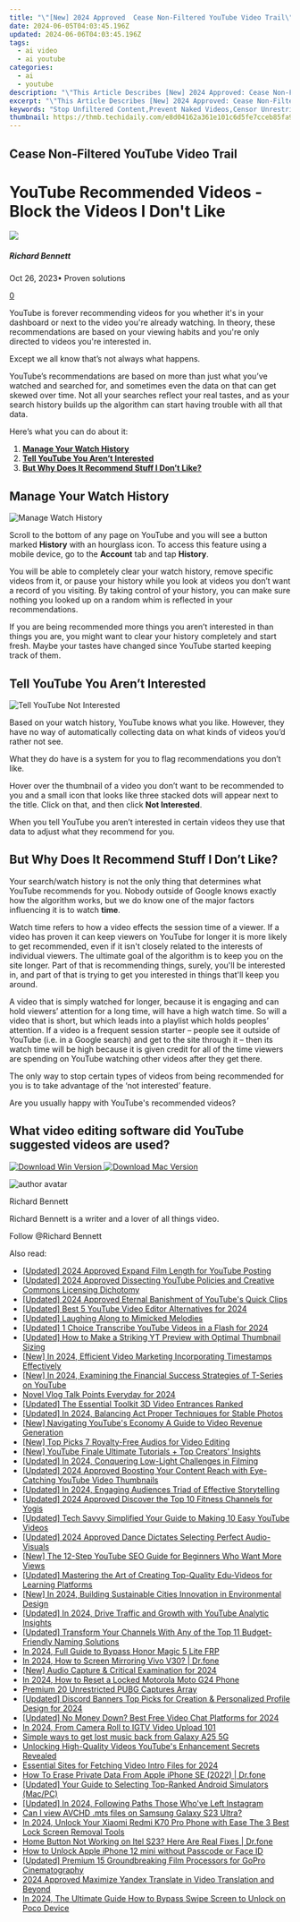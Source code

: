 ```yaml
---
title: "\"[New] 2024 Approved  Cease Non-Filtered YouTube Video Trail\""
date: 2024-06-05T04:03:45.196Z
updated: 2024-06-06T04:03:45.196Z
tags:
  - ai video
  - ai youtube
categories:
  - ai
  - youtube
description: "\"This Article Describes [New] 2024 Approved: Cease Non-Filtered YouTube Video Trail\""
excerpt: "\"This Article Describes [New] 2024 Approved: Cease Non-Filtered YouTube Video Trail\""
keywords: "Stop Unfiltered Content,Prevent Naked Videos,Censor Unrestricted YouTube,Block Explicit Media,Halt Raw Footage,Disable Porn Trail,Restrict Video Transgressions"
thumbnail: https://thmb.techidaily.com/e8d04162a361e101c6d5fe7cceb85fa9aae79c5e50584f8b8db01d521f6c1c1d.jpg
---
```


## Cease Non-Filtered YouTube Video Trail

# YouTube Recommended Videos - Block the Videos I Don't Like

![](https://images.wondershare.com/filmora/article-images/richard-bennett.jpg)

##### Richard Bennett

 Oct 26, 2023• Proven solutions

[0](#commentsBoxSeoTemplate)

YouTube is forever recommending videos for you whether it's in your dashboard or next to the video you're already watching. In theory, these recommendations are based on your viewing habits and you're only directed to videos you're interested in.

Except we all know that’s not always what happens.

YouTube’s recommendations are based on more than just what you’ve watched and searched for, and sometimes even the data on that can get skewed over time. Not all your searches reflect your real tastes, and as your search history builds up the algorithm can start having trouble with all that data.

Here’s what you can do about it:

1. [**Manage Your Watch History**](#manage)
2. [**Tell YouTube You Aren’t Interested**](#notinterested)
3. [**But Why Does It Recommend Stuff I Don’t Like?**](#butwhy)

## Manage Your Watch History

![Manage Watch History](https://images.wondershare.com/filmora/article-images/manage-watch-history.jpg)

Scroll to the bottom of any page on YouTube and you will see a button marked **History** with an hourglass icon. To access this feature using a mobile device, go to the **Account** tab and tap **History**.

You will be able to completely clear your watch history, remove specific videos from it, or pause your history while you look at videos you don’t want a record of you visiting. By taking control of your history, you can make sure nothing you looked up on a random whim is reflected in your recommendations.

If you are being recommended more things you aren’t interested in than things you are, you might want to clear your history completely and start fresh. Maybe your tastes have changed since YouTube started keeping track of them.

## Tell YouTube You Aren’t Interested

![Tell YouTube Not Interested](https://images.wondershare.com/filmora/article-images/tell-youtube-not-interested.jpg)

Based on your watch history, YouTube knows what you like. However, they have no way of automatically collecting data on what kinds of videos you’d rather not see.

What they do have is a system for you to flag recommendations you don’t like.

Hover over the thumbnail of a video you don’t want to be recommended to you and a small icon that looks like three stacked dots will appear next to the title. Click on that, and then click **Not Interested**.

When you tell YouTube you aren’t interested in certain videos they use that data to adjust what they recommend for you.

## But Why Does It Recommend Stuff I Don’t Like?

Your search/watch history is not the only thing that determines what YouTube recommends for you. Nobody outside of Google knows exactly how the algorithm works, but we do know one of the major factors influencing it is to watch **time**.

Watch time refers to how a video effects the session time of a viewer. If a video has proven it can keep viewers on YouTube for longer it is more likely to get recommended, even if it isn't closely related to the interests of individual viewers. The ultimate goal of the algorithm is to keep you on the site longer. Part of that is recommending things, surely, you'll be interested in, and part of that is trying to get you interested in things that'll keep you around.

  A video that is simply watched for longer, because it is engaging and can hold viewers’ attention for a long time, will have a high watch time. So will a video that is short, but which leads into a playlist which holds peoples’ attention. If a video is a frequent session starter – people see it outside of YouTube (i.e. in a Google search) and get to the site through it – then its watch time will be high because it is given credit for all of the time viewers are spending on YouTube watching other videos after they get there.

The only way to stop certain types of videos from being recommended for you is to take advantage of the ‘not interested’ feature.

 Are you usually happy with YouTube's recommended videos?

## What video editing software did YouTube suggested videos are used?

[![Download Win Version](https://images.wondershare.com/filmora/guide/download-btn-win.jpg) ](https://tools.techidaily.com/wondershare/filmora/download/) [![Download Mac Version](https://images.wondershare.com/filmora/guide/download-btn-mac.jpg) ](https://tools.techidaily.com/wondershare/filmora/download/)

![author avatar](https://images.wondershare.com/filmora/article-images/richard-bennett.jpg)

Richard Bennett

Richard Bennett is a writer and a lover of all things video.

Follow @Richard Bennett

<span class="atpl-alsoreadstyle">Also read:</span>
<div><ul>
<li><a href="https://facebook-record-videos.techidaily.com/updated-2024-approved-expand-film-length-for-youtube-posting/"><u>[Updated] 2024 Approved  Expand Film Length for YouTube Posting</u></a></li>
<li><a href="https://facebook-record-videos.techidaily.com/updated-2024-approved-dissecting-youtube-policies-and-creative-commons-licensing-dichotomy/"><u>[Updated] 2024 Approved  Dissecting YouTube Policies and Creative Commons Licensing Dichotomy</u></a></li>
<li><a href="https://facebook-record-videos.techidaily.com/updated-2024-approved-eternal-banishment-of-youtubes-quick-clips/"><u>[Updated] 2024 Approved  Eternal Banishment of YouTube's Quick Clips</u></a></li>
<li><a href="https://facebook-record-videos.techidaily.com/updated-best-5-youtube-video-editor-alternatives-for-2024/"><u>[Updated] Best 5 YouTube Video Editor Alternatives for 2024</u></a></li>
<li><a href="https://facebook-record-videos.techidaily.com/updated-laughing-along-to-mimicked-melodies/"><u>[Updated] Laughing Along to Mimicked Melodies</u></a></li>
<li><a href="https://facebook-record-videos.techidaily.com/updated-1-choice-transcribe-youtube-videos-in-a-flash-for-2024/"><u>[Updated] 1 Choice  Transcribe YouTube Videos in a Flash for 2024</u></a></li>
<li><a href="https://facebook-record-videos.techidaily.com/updated-how-to-make-a-striking-yt-preview-with-optimal-thumbnail-sizing/"><u>[Updated] How to Make a Striking YT Preview with Optimal Thumbnail Sizing</u></a></li>
<li><a href="https://facebook-record-videos.techidaily.com/new-in-2024-efficient-video-marketing-incorporating-timestamps-effectively/"><u>[New] In 2024, Efficient Video Marketing  Incorporating Timestamps Effectively</u></a></li>
<li><a href="https://facebook-record-videos.techidaily.com/new-in-2024-examining-the-financial-success-strategies-of-t-series-on-youtube/"><u>[New] In 2024, Examining the Financial Success Strategies of T-Series on YouTube</u></a></li>
<li><a href="https://facebook-record-videos.techidaily.com/novel-vlog-talk-points-everyday-for-2024/"><u>Novel Vlog Talk Points Everyday for 2024</u></a></li>
<li><a href="https://facebook-record-videos.techidaily.com/updated-the-essential-toolkit-3d-video-entrances-ranked/"><u>[Updated] The Essential Toolkit  3D Video Entrances Ranked</u></a></li>
<li><a href="https://facebook-record-videos.techidaily.com/updated-in-2024-balancing-act-proper-techniques-for-stable-photos/"><u>[Updated] In 2024, Balancing Act  Proper Techniques for Stable Photos</u></a></li>
<li><a href="https://facebook-record-videos.techidaily.com/new-navigating-youtubes-economy-a-guide-to-video-revenue-generation/"><u>[New] Navigating YouTube's Economy  A Guide to Video Revenue Generation</u></a></li>
<li><a href="https://facebook-record-videos.techidaily.com/new-top-picks-7-royalty-free-audios-for-video-editing/"><u>[New] Top Picks  7 Royalty-Free Audios for Video Editing</u></a></li>
<li><a href="https://facebook-record-videos.techidaily.com/new-youtube-finale-ultimate-tutorials-plus-top-creators-insights/"><u>[New] YouTube Finale  Ultimate Tutorials + Top Creators' Insights</u></a></li>
<li><a href="https://facebook-record-videos.techidaily.com/updated-in-2024-conquering-low-light-challenges-in-filming/"><u>[Updated] In 2024, Conquering Low-Light Challenges in Filming</u></a></li>
<li><a href="https://facebook-record-videos.techidaily.com/updated-2024-approved-boosting-your-content-reach-with-eye-catching-youtube-video-thumbnails/"><u>[Updated] 2024 Approved  Boosting Your Content Reach with Eye-Catching YouTube Video Thumbnails</u></a></li>
<li><a href="https://facebook-record-videos.techidaily.com/updated-in-2024-engaging-audiences-triad-of-effective-storytelling/"><u>[Updated] In 2024, Engaging Audiences  Triad of Effective Storytelling</u></a></li>
<li><a href="https://facebook-record-videos.techidaily.com/updated-2024-approved-discover-the-top-10-fitness-channels-for-yogis/"><u>[Updated] 2024 Approved  Discover the Top 10 Fitness Channels for Yogis</u></a></li>
<li><a href="https://facebook-record-videos.techidaily.com/updated-tech-savvy-simplified-your-guide-to-making-10-easy-youtube-videos/"><u>[Updated] Tech Savvy Simplified  Your Guide to Making 10 Easy YouTube Videos</u></a></li>
<li><a href="https://facebook-record-videos.techidaily.com/updated-2024-approved-dance-dictates-selecting-perfect-audio-visuals/"><u>[Updated] 2024 Approved  Dance Dictates  Selecting Perfect Audio-Visuals</u></a></li>
<li><a href="https://facebook-record-videos.techidaily.com/new-the-12-step-youtube-seo-guide-for-beginners-who-want-more-views/"><u>[New] The 12-Step YouTube SEO Guide for Beginners Who Want More Views</u></a></li>
<li><a href="https://facebook-record-videos.techidaily.com/updated-mastering-the-art-of-creating-top-quality-edu-videos-for-learning-platforms/"><u>[Updated] Mastering the Art of Creating Top-Quality Edu-Videos for Learning Platforms</u></a></li>
<li><a href="https://facebook-record-videos.techidaily.com/new-in-2024-building-sustainable-cities-innovation-in-environmental-design/"><u>[New] In 2024, Building Sustainable Cities  Innovation in Environmental Design</u></a></li>
<li><a href="https://facebook-record-videos.techidaily.com/updated-in-2024-drive-traffic-and-growth-with-youtube-analytic-insights/"><u>[Updated] In 2024, Drive Traffic and Growth with YouTube Analytic Insights</u></a></li>
<li><a href="https://facebook-record-videos.techidaily.com/updated-transform-your-channels-with-any-of-the-top-11-budget-friendly-naming-solutions/"><u>[Updated] Transform Your Channels With Any of the Top 11 Budget-Friendly Naming Solutions</u></a></li>
<li><a href="https://bypass-frp.techidaily.com/in-2024-full-guide-to-bypass-honor-magic-5-lite-frp-by-drfone-android/"><u>In 2024, Full Guide to Bypass Honor Magic 5 Lite FRP</u></a></li>
<li><a href="https://screen-mirror.techidaily.com/in-2024-how-to-screen-mirroring-vivo-v30-drfone-by-drfone-android/"><u>In 2024, How to Screen Mirroring Vivo V30? | Dr.fone</u></a></li>
<li><a href="https://on-screen-recording.techidaily.com/new-audio-capture-and-critical-examination-for-2024/"><u>[New] Audio Capture & Critical Examination for 2024</u></a></li>
<li><a href="https://easy-unlock-android.techidaily.com/in-2024-how-to-reset-a-locked-motorola-moto-g24-phone-by-drfone-android/"><u>In 2024, How to Reset a Locked Motorola Moto G24 Phone</u></a></li>
<li><a href="https://extra-information.techidaily.com/premium-20-unrestricted-pubg-captures-array/"><u>Premium 20 Unrestricted PUBG Captures Array</u></a></li>
<li><a href="https://discord-videos.techidaily.com/updated-discord-banners-top-picks-for-creation-and-personalized-profile-design-for-2024/"><u>[Updated] Discord Banners  Top Picks for Creation & Personalized Profile Design for 2024</u></a></li>
<li><a href="https://digital-screen-recording.techidaily.com/updated-no-money-down-best-free-video-chat-platforms-for-2024/"><u>[Updated] No Money Down? Best Free Video Chat Platforms for 2024</u></a></li>
<li><a href="https://instagram-clips.techidaily.com/in-2024-from-camera-roll-to-igtv-video-upload-101/"><u>In 2024, From Camera Roll to IGTV  Video Upload 101</u></a></li>
<li><a href="https://techidaily.com/simple-ways-to-get-lost-music-back-from-galaxy-a25-5g-by-fonelab-android-recover-music/"><u>Simple ways to get lost music back from Galaxy A25 5G</u></a></li>
<li><a href="https://youtube-clips.techidaily.com/unlocking-high-quality-videos-youtubes-enhancement-secrets-revealed/"><u>Unlocking High-Quality Videos  YouTube's Enhancement Secrets Revealed</u></a></li>
<li><a href="https://youtube-clips.techidaily.com/essential-sites-for-fetching-video-intro-files-for-2024/"><u>Essential Sites for Fetching Video Intro Files for 2024</u></a></li>
<li><a href="https://techidaily.com/how-to-erase-private-data-from-apple-iphone-se-2022-drfone-by-drfone-ios-full-data-eraser-ios-full-data-eraser/"><u>How To Erase Private Data From Apple iPhone SE (2022) | Dr.fone</u></a></li>
<li><a href="https://digital-screen-recording.techidaily.com/updated-your-guide-to-selecting-top-ranked-android-simulators-macpc/"><u>[Updated] Your Guide to Selecting Top-Ranked Android Simulators (Mac/PC)</u></a></li>
<li><a href="https://instagram-video-recordings.techidaily.com/updated-in-2024-following-paths-those-whove-left-instagram/"><u>[Updated] In 2024, Following Paths  Those Who've Left Instagram</u></a></li>
<li><a href="https://phone-solutions.techidaily.com/can-i-view-avchd-mts-files-on-samsung-galaxy-s23-ultra-by-aiseesoft-video-converter-play-mts-on-android/"><u>Can I view AVCHD .mts files on Samsung Galaxy S23 Ultra?</u></a></li>
<li><a href="https://unlock-android.techidaily.com/in-2024-unlock-your-xiaomi-redmi-k70-pro-phone-with-ease-the-3-best-lock-screen-removal-tools-by-drfone-android/"><u>In 2024, Unlock Your Xiaomi Redmi K70 Pro Phone with Ease The 3 Best Lock Screen Removal Tools</u></a></li>
<li><a href="https://change-location.techidaily.com/home-button-not-working-on-itel-s23-here-are-real-fixes-drfone-by-drfone-fix-android-problems-fix-android-problems/"><u>Home Button Not Working on Itel S23? Here Are Real Fixes | Dr.fone</u></a></li>
<li><a href="https://ios-unlock.techidaily.com/how-to-unlock-apple-iphone-12-mini-without-passcode-or-face-id-by-drfone-ios/"><u>How to Unlock Apple iPhone 12 mini without Passcode or Face ID</u></a></li>
<li><a href="https://extra-guidance.techidaily.com/updated-premium-15-groundbreaking-film-processors-for-gopro-cinematography/"><u>[Updated] Premium 15 Groundbreaking Film Processors for GoPro Cinematography</u></a></li>
<li><a href="https://ai-video-translation.techidaily.com/2024-approved-maximize-yandex-translate-in-video-translation-and-beyond/"><u>2024 Approved Maximize Yandex Translate in Video Translation and Beyond</u></a></li>
<li><a href="https://easy-unlock-android.techidaily.com/in-2024-the-ultimate-guide-how-to-bypass-swipe-screen-to-unlock-on-poco-device-by-drfone-android/"><u>In 2024, The Ultimate Guide How to Bypass Swipe Screen to Unlock on Poco Device</u></a></li>
</ul></div>

<ins class="adsbygoogle"
      style="display:block"
      data-ad-client="ca-pub-7571918770474297"
      data-ad-slot="8358498916"
      data-ad-format="auto"
      data-full-width-responsive="true"></ins>